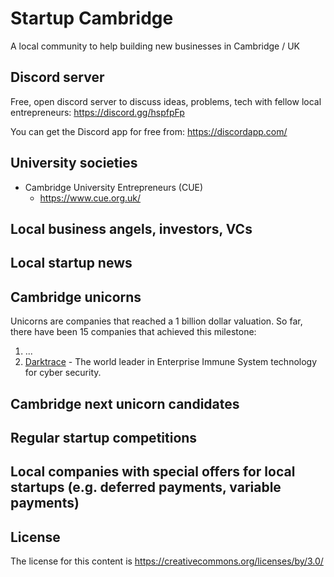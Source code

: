 # Startup Cambridge
A local community to help building new businesses in Cambridge / UK

## Discord server
Free, open discord server to discuss ideas, problems, tech with fellow local entrepreneurs: https://discord.gg/hspfpFp

You can get the Discord app for free from: https://discordapp.com/

## University societies

* Cambridge University Entrepreneurs (CUE)
  * https://www.cue.org.uk/

## Local business angels, investors, VCs

## Local startup news

## Cambridge unicorns
Unicorns are companies that reached a 1 billion dollar valuation.
So far, there have been 15 companies that achieved this milestone:

1. ...
1. [Darktrace](https://www.darktrace.com/) - The world leader in Enterprise Immune System technology for cyber security.


## Cambridge next unicorn candidates

## Regular startup competitions

## Local companies with special offers for local startups (e.g. deferred payments, variable payments)


## License
The license for this content is https://creativecommons.org/licenses/by/3.0/
